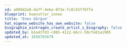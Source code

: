 ```yaml
---
id: a909d2a8-da7f-4eba-873e-fc8c55f76ffe
blueprint: kuenstler_innen
title: 'Enes Görgun'
hat_eigene_website_has_own_website: false
biographie_eintragen_create_artist_s_biography: false
updated_by: b1a43fd3-c865-4122-b6cc-50cfa81a1985
updated_at: 1656701679
---
```

